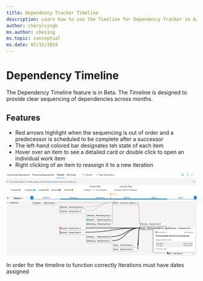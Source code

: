 ```yaml
---
title: Dependency Tracker Timeline
description: Learn how to use the Timeline for Dependency Tracker in Azure DevOps
author: cherylsingh
ms.author: chesing
ms.topic: conceptual
ms.date: 07/15/2019
---
```

# Dependency Timeline

The Dependency Timeline feature is in Beta.  The Timeline is designed to provide clear sequencing of dependencies across months.

## Features

- Red arrows highlight when the sequencing is out of order and a predecessor is scheduled to be complete after a successor
- The left-hand colored bar designates teh state of each item
- Hover over an item to see a detailed card or double click to open an individual work item
- Right clicking of an item to reassign it to a new iteration

![Timeline](../images/Timeline.png)

In order for the timeline to function correctly Iterations must have dates assigned
